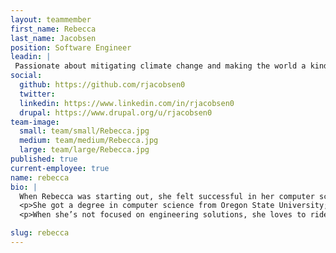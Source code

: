 ```yaml
---
layout: teammember
first_name: Rebecca
last_name: Jacobsen
position: Software Engineer
leadin: |
 Passionate about mitigating climate change and making the world a kinder place, it’s no surprise Rebecca has made ThinkShout her new home!
social:
  github: https://github.com/rjacobsen0
  twitter:
  linkedin: https://www.linkedin.com/in/rjacobsen0
  drupal: https://www.drupal.org/u/rjacobsen0
team-image:
  small: team/small/Rebecca.jpg
  medium: team/medium/Rebecca.jpg
  large: team/large/Rebecca.jpg
published: true
current-employee: true
name: rebecca
bio: |
  When Rebecca was starting out, she felt successful in her computer science classes, seeing results from concept to working software. Moreover, she wanted to make things and serve people. She remembers thinking computers would change the world; and that they have!
  <p>She got a degree in computer science from Oregon State University; and after graduating worked on a non-linear video editor, followed by printer networking. After taking a pause to raise her family, she went back to university for a master’s degree; and finished with a degree in Public Administration on the Environment and Natural Resources track. Along the way she got a certificate in Community and Regional Planning. After graduating she went to work for Oregon DEQ and worked on software to allow drivers to get their emissions test results over the internet. She then worked as part of a team that created software to save fish from dams -- software that has created a lasting impact. Now she’s looking forward to helping nonprofits communicate their missions to the world.
  <p>When she’s not focused on engineering solutions, she loves to ride her bike, is a photographer, and volunteers with Represent.Us and 350.org.

slug: rebecca
---
```

